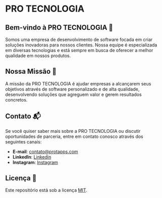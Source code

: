 # PRO TECNOLOGIA

## Bem-vindo à PRO TECNOLOGIA 🚀

Somos uma empresa de desenvolvimento de software focada em criar soluções inovadoras para nossos clientes. Nossa equipe é especializada em diversas tecnologias e está sempre em busca de oferecer a melhor qualidade em nossos produtos.

## Nossa Missão 🎯

A missão da PRO TECNOLOGIA é ajudar empresas a alcançarem seus objetivos através de software personalizado e de alta qualidade, desenvolvendo soluções que agreguem valor e gerem resultados concretos.

## Contato 📬

Se você quiser saber mais sobre a PRO TECNOLOGIA ou discutir oportunidades de parceria, entre em contato conosco através dos seguintes canais:

- **E-mail**: contato@protapps.com
- **LinkedIn**: [Linkedin](https://www.linkedin.com/company/pro-tecnologia-apps)
- **Instagram**: [Instagram](https://www.instagram.com/protecnologiash)

## Licença 📝

Este repositório está sob a licença [MIT](LICENSE).
